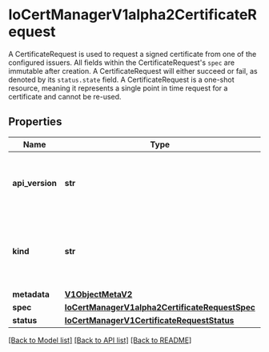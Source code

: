 # IoCertManagerV1alpha2CertificateRequest

A CertificateRequest is used to request a signed certificate from one of the configured issuers.   All fields within the CertificateRequest's `spec` are immutable after creation. A CertificateRequest will either succeed or fail, as denoted by its `status.state` field.   A CertificateRequest is a one-shot resource, meaning it represents a single point in time request for a certificate and cannot be re-used.
## Properties
Name | Type | Description | Notes
------------ | ------------- | ------------- | -------------
**api_version** | **str** | APIVersion defines the versioned schema of this representation of an object. Servers should convert recognized schemas to the latest internal value, and may reject unrecognized values. More info: https://git.k8s.io/community/contributors/devel/sig-architecture/api-conventions.md#resources | [optional] 
**kind** | **str** | Kind is a string value representing the REST resource this object represents. Servers may infer this from the endpoint the kubernetes.client submits requests to. Cannot be updated. In CamelCase. More info: https://git.k8s.io/community/contributors/devel/sig-architecture/api-conventions.md#types-kinds | [optional] 
**metadata** | [**V1ObjectMetaV2**](V1ObjectMetaV2.md) |  | [optional] 
**spec** | [**IoCertManagerV1alpha2CertificateRequestSpec**](IoCertManagerV1alpha2CertificateRequestSpec.md) |  | [optional] 
**status** | [**IoCertManagerV1CertificateRequestStatus**](IoCertManagerV1CertificateRequestStatus.md) |  | [optional] 

[[Back to Model list]](../README.md#documentation-for-models) [[Back to API list]](../README.md#documentation-for-api-endpoints) [[Back to README]](../README.md)


